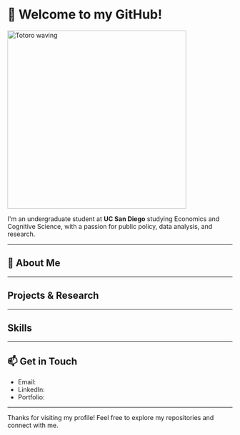 # 🌟 Welcome to my GitHub! 

<img src="https://media.tenor.com/7KRmHg56k97AAAAi/totoro.gif" alt="Totoro waving" width="400"/>


I'm an undergraduate student at **UC San Diego** studying Economics and Cognitive Science, with a passion for public policy, data analysis, and research.

---

## 🌱 About Me



---

## Projects & Research


---

## Skills

---

## 📫 Get in Touch

- Email: 
- LinkedIn: 
- Portfolio: 

---

Thanks for visiting my profile! Feel free to explore my repositories and connect with me.
